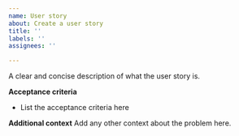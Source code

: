 ```yaml
---
name: User story
about: Create a user story
title: ''
labels: ''
assignees: ''

---
```


A clear and concise description of what the user story is.

**Acceptance criteria**
- List the acceptance criteria here

**Additional context**
Add any other context about the problem here.
